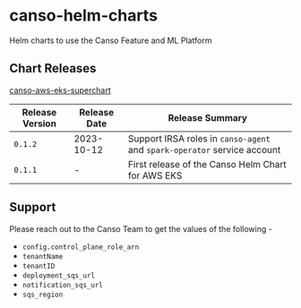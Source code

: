 # canso-helm-charts
Helm charts to use the Canso Feature and ML Platform

## Chart Releases

[canso-aws-eks-superchart](https://github.com/Yugen-ai/canso-helm-charts/tree/main/canso-data-plane/canso-aws-eks-superchart)


| Release Version | Release Date | Release Summary                                                          |
|-----------------|--------------|--------------------------------------------------------------------------|
| `0.1.2`         | 2023-10-12   | Support IRSA roles in `canso-agent` and `spark-operator` service account |
| `0.1.1`         | -            | First release of the Canso Helm Chart for AWS EKS                        |


## Support

Please reach out to the Canso Team to get the values of the following -
- `config.control_plane_role_arn`
- `tenantName`
- `tenantID` 
- `deployment_sqs_url` 
- `notification_sqs_url`
- `sqs_region`